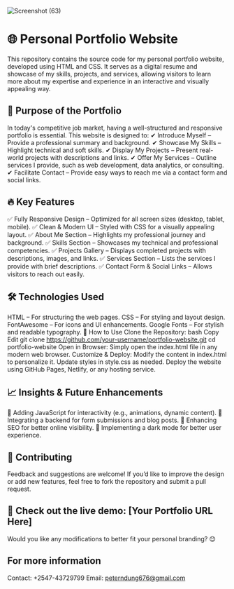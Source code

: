 ![Screenshot (63)](https://github.com/user-attachments/assets/1e262f3e-f5e0-4f41-a285-8c3d80357048)


# 🌐 Personal Portfolio Website
This repository contains the source code for my personal portfolio website, developed using HTML and CSS. It serves as a digital resume and showcase of my skills, projects, and services, allowing visitors to learn more about my expertise and experience in an interactive and visually appealing way.

## 🎯 Purpose of the Portfolio
In today's competitive job market, having a well-structured and responsive portfolio is essential. This website is designed to:
✔ Introduce Myself – Provide a professional summary and background.
✔ Showcase My Skills – Highlight technical and soft skills.
✔ Display My Projects – Present real-world projects with descriptions and links.
✔ Offer My Services – Outline services I provide, such as web development, data analytics, or consulting.
✔ Facilitate Contact – Provide easy ways to reach me via a contact form and social links.

## 🔥 Key Features
✅ Fully Responsive Design – Optimized for all screen sizes (desktop, tablet, mobile).
✅ Clean & Modern UI – Styled with CSS for a visually appealing layout.
✅ About Me Section – Highlights my professional journey and background.
✅ Skills Section – Showcases my technical and professional competencies.
✅ Projects Gallery – Displays completed projects with descriptions, images, and links.
✅ Services Section – Lists the services I provide with brief descriptions.
✅ Contact Form & Social Links – Allows visitors to reach out easily.

## 🛠️ Technologies Used
HTML – For structuring the web pages.
CSS – For styling and layout design.
FontAwesome – For icons and UI enhancements.
Google Fonts – For stylish and readable typography.
📌 How to Use
Clone the Repository:
bash
Copy
Edit
git clone https://github.com/your-username/portfolio-website.git
cd portfolio-website
Open in Browser:
Simply open the index.html file in any modern web browser.
Customize & Deploy:
Modify the content in index.html to personalize it.
Update styles in style.css as needed.
Deploy the website using GitHub Pages, Netlify, or any hosting service.
## 📈 Insights & Future Enhancements
📍 Adding JavaScript for interactivity (e.g., animations, dynamic content).
📍 Integrating a backend for form submissions and blog posts.
📍 Enhancing SEO for better online visibility.
📍 Implementing a dark mode for better user experience.

## 🤝 Contributing
Feedback and suggestions are welcome! If you’d like to improve the design or add new features, feel free to fork the repository and submit a pull request.

## 🚀 Check out the live demo: [Your Portfolio URL Here]

Would you like any modifications to better fit your personal branding? 😊

## For more information 
Contact: +2547-43729799
Email: peterndung676@gmail.com
